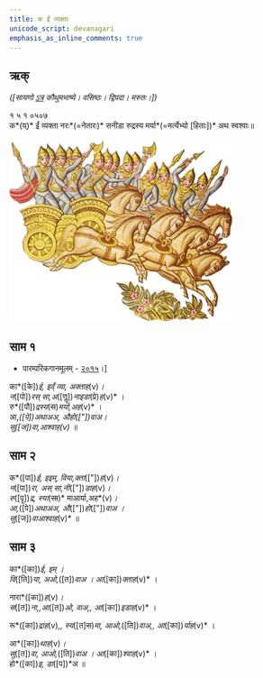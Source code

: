 ```yaml
---
title: क ईं व्यक्ताः
unicode_script: devanagari  
emphasis_as_inline_comments: true
---   
```


## ऋक्

*([सायणो [ऽत्र](https://archive.org/details/SamaVedaSanhitaWithSayanabhashyaVolume1SatyavrataSamasrami1874bis/page/n941) कौथुमभाष्ये। वसिष्ठः। द्विपदा। मरुतः।])*

१ ५ १ ०५०७  
क*(य्)* ईं व्यक्ता नरः*(=नेतारः)* सनीडा रुद्रस्य मर्या*(=मर्त्येभ्यो [हिताः])* अथ स्वश्वाः॥

![](../images/marut-group-on-a-horse-drawn-charriot-in-the-sky.png)

## साम १
- पारम्परिकगानमूलम् - [२०१५](https://archive.org/stream/sAmaveda-jaiminIya-paravastu-paramparA-docs/UDAKA%20SAANTHI%20SAAMAANI#page/n2/mode/1up&sa=D&ust=1542425956390000)।]
<div class="audioEmbed"  caption="रामानुजार्यः 1974 " src="https://archive
.org/download/jaiminIya-sAma-gAna-paravastu-tradition-rAmAnuja/ka-Im-1.mp3"></div>
<div class="audioEmbed"  caption="गोपालार्यः 2015  " src="https://archive
.org/download/jaiminIya-sAma-gAna-paravastu-tradition-gopAla-2015/ka-Im-1.mp3"></div>
<div class="audioEmbed"  caption="गोपाल-विश्वासयोर् अनुवचनम् 2018  " src="https://archive
.org/download/jaiminIya-sAma-gAna-paravastu-tradition-anuvachanam-gopAla-vishvAsa-2018/ka-Im-1.mp3"></div>


का*([के])*ई, इव्ँ व्या, अक्ताह*(v)*।  
न*([पो])*रस् सा,अ*([णॣ])*नाइडा*(प्रे)*ह*(v)* ।  
रु*([पौ])*द्रस्य*(~~स~~)*मर्या,अह*(v)* ।  
आ,*([पे])*अथाअअ, औहो*(["])*वाअ।  
सु*([ज])*वा,आश्वाह*(v)* ॥


## साम २
<div class="audioEmbed"  caption="रामानुजार्यः 1974 " src="https://archive
.org/download/jaiminIya-sAma-gAna-paravastu-tradition-rAmAnuja/ka-Im-2.mp3"></div>
<div class="audioEmbed"  caption="गोपालार्यः 2015  " src="https://archive
.org/download/jaiminIya-sAma-gAna-paravastu-tradition-gopAla-2015/ka-Im-2.mp3"></div>
<div class="audioEmbed"  caption="गोपाल-विश्वासयोर् अनुवचनम् 2018  " src="https://archive
.org/download/jaiminIya-sAma-gAna-paravastu-tradition-anuvachanam-gopAla-vishvAsa-2018/ka-Im-2.mp3"></div>

क*([पा])*ई, इइम्, विया,क्ता*(["])*ह*(v)*।  
न*([पा])*रा, अस् सा,नी*(["])*डाह*(v)*।  
रु*([पॄ])*द्र, स्या*(~~सा~~)* माआर्या,अह*(v)*।  
आ,*([पे])*अथाअअ, औ*(["])*हो*(["])*वाअ ।  
सु*([ज])*वाआश्वाह*(v)* ॥

   
## साम ३
<div class="audioEmbed"  caption="रामानुजार्यः 1974 " src="https://archive
.org/download/jaiminIya-sAma-gAna-paravastu-tradition-rAmAnuja/ka-Im-3.mp3"></div>
<div class="audioEmbed"  caption="गोपालार्यः 2015  " src="https://archive
.org/download/jaiminIya-sAma-gAna-paravastu-tradition-gopAla-2015/ka-Im-3.mp3"></div>
<div class="audioEmbed"  caption="गोपाल-विश्वासयोर् अनुवचनम् 2018  " src="https://archive
.org/download/jaiminIya-sAma-gAna-paravastu-tradition-anuvachanam-gopAla-vishvAsa-2018/ka-Im-3.mp3"></div>

का*([का])*ई, इम् ।  
वि*([ति])*या, अओ,*([त])*वाअ । आ*([का])*क्ताह*(v)* ।

नारा*([का])*ह*(v)*।  
स*([त])*ना,,आ*([त])*ओ, वाअ,, आ*([का])*इडाह*(v)* ।

रू*([का])*द्राह*(v)*,,
स्य*([त]~~स~~)*मा, आओ,*([ति])*वाअ,, आ*([का])*र्याह*(v)* ।

आ*([का])*थाह*(v)*।  
सु*([त])*वा, आओ,*([ति])*वाअ । आ*([का])*श्वाह*(v)* ।  
हो*([का])*इ, डा*([प])*अ ॥

